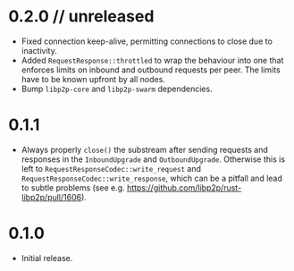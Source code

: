 # 0.2.0 // unreleased

- Fixed connection keep-alive, permitting connections to close due
  to inactivity.
- Added `RequestResponse::throttled` to wrap the behaviour into one that
  enforces limits on inbound and outbound requests per peer. The limits
  have to be known upfront by all nodes.
- Bump `libp2p-core` and `libp2p-swarm` dependencies.

# 0.1.1

- Always properly `close()` the substream after sending requests and
responses in the `InboundUpgrade` and `OutboundUpgrade`. Otherwise this is
left to `RequestResponseCodec::write_request` and `RequestResponseCodec::write_response`,
which can be a pitfall and lead to subtle problems (see e.g.
https://github.com/libp2p/rust-libp2p/pull/1606).

# 0.1.0

- Initial release.

